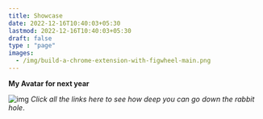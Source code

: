```yaml
---
title: Showcase
date: 2022-12-16T10:40:03+05:30
lastmod: 2022-12-16T10:40:03+05:30
draft: false
type : "page"
images:
  - /img/build-a-chrome-extension-with-figwheel-main.png
---
```


**My Avatar for next year**

![img](/img/vs_gif.gif)
_Click all the links here to see how deep you can go down the rabbit hole_.


<!--more-->

